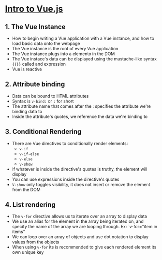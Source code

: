 # [Intro to Vue.js](https://www.vuemastery.com/courses/intro-to-vue-js/vue-instance/)

## 1. The Vue Instance

* How to begin writing a Vue application with a Vue instance, and how to load basic data onto the webpage
* The Vue instance is the root of every Vue application
* The Vue instance plugs into a elemento in the DOM
* The Vue instace's data can be displayed using the mustache-like syntax `{{}}` called and expression
* Vue is reactive

## 2. Attribute binding

* Data can be bound to HTML attributes
* Syntax is `v-bind:` or `:` for short
* The attribute name that comes after the : specifies the attribute we're binding data to
* Inside the attribute's quotes, we reference the data we're binding to

## 3. Conditional Rendering
* There are Vue directives to conditionally render elements:
    * `v-if`
    * `v-if-else`
    * `v-else`
    * `v-show`
* If whatever is inside the directive's quotes is truthy, the element will display
* You can use expressions inside the directive's quotes
* `V-show` only toggles visibility, it does not insert or remove the element from the DOM

## 4. List rendering
* The `v-for` directive allows us to iterate over an array to display data
* We use an alias for the element in the array being iterated on, and specify the name of the array we are looping through. Ex: `v-for="item in items"
* We can loop over an array of objects and use dot notation to display values from the objects
* When using `v-for` its is recommended to give each rendered element its own unique key